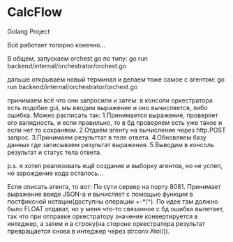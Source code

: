 # CalcFlow
Golang Project

Всё работает топорно конечно...

В общем, запускаем orchest.go по типу: 
go run backend/internal/orchestrator/orchest.go

дальше открываем новый терминал и делаем тоже самое с агентом:
go run backend/internal/orchestrator/orchest.go

принимаем всё что они запросили и затем:
в консоли оркестратора есть подобие gui, мы вводим выражение и оно вычисляется, либо ошибка. Можно расписать так:
  1.Принимается выражение, проверяет его валидность, и если правильно, то в бд проверяем есть уже такое и если нет то сохраняем.
  2.Отдаём агенту на вычисление через http.POST запрос.
  3.Принимаем результтат в теле ответа.
  4.Обновляем базу данных где записываем результат выражения.
  5.Выводим в консоль результат и статус тела ответа.

p.s. я хотел реализовать ещё создание и выборку агентов, но не успел, но зарождение кода осталось...

Если описать агента, то вот:
По сути сервер на порту 8081. Принимает выражение ввиде JSON-а и вычисляет с помощью функции
в постфиксной нотации(доступны операции +-*/^). По идее там должно было FLOAT отдават, но у
меня что-то связанное с бд ошибка вылетает, так что при отправке оркестратору значение конвертируется
в интеджер, а затем и в строку(на стороне оркестратора результат превращается снова в интеджер через strconv.Atoi()).
